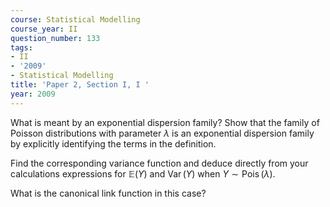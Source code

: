 ```yaml
---
course: Statistical Modelling
course_year: II
question_number: 133
tags:
- II
- '2009'
- Statistical Modelling
title: 'Paper 2, Section I, I '
year: 2009
---
```




What is meant by an exponential dispersion family? Show that the family of Poisson distributions with parameter $\lambda$ is an exponential dispersion family by explicitly identifying the terms in the definition.

Find the corresponding variance function and deduce directly from your calculations expressions for $\mathbb{E}(Y)$ and $\operatorname{Var}(Y)$ when $Y \sim \operatorname{Pois}(\lambda)$.

What is the canonical link function in this case?